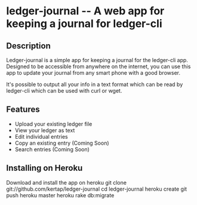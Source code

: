 ledger-journal -- A web app for keeping a journal for ledger-cli
================================================================
## Description

Ledger-journal is a simple app for keeping a journal for the ledger-cli app. Designed to be accessible from anywhere on the internet, you can use this app to update your journal from any smart phone with a good browser.

It's possible to output all your info in a text format which can be read by ledger-cli which can be used with curl or wget.

## Features
* Upload your existing ledger file
* View your ledger as text
* Edit individual entries
* Copy an existing entry (Coming Soon)
* Search entries (Coming Soon)

## Installing on Heroku
Download and install the app on heroku
	git clone git://github.com/kertap/ledger-journal
	cd ledger-journal
	heroku create
	git push heroku master
	heroku rake db:migrate